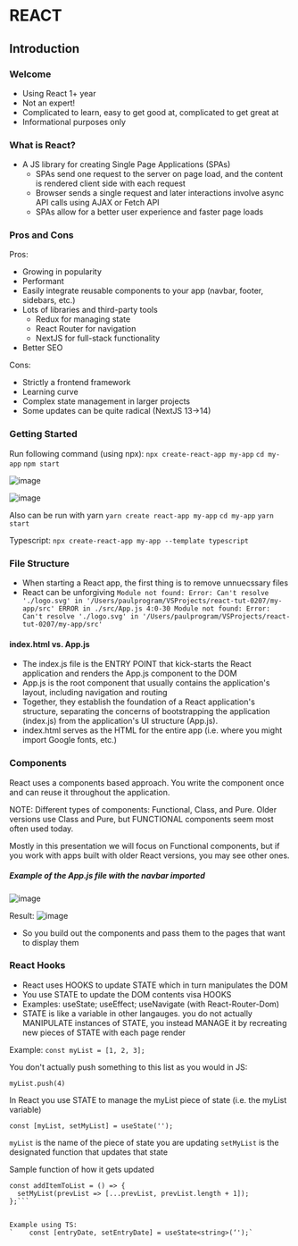 # REACT
## Introduction

### Welcome

- Using React 1+ year
- Not an expert! 
- Complicated to learn, easy to get good at, complicated to get great at 
- Informational purposes only

### What is React?

- A JS library for creating Single Page Applications (SPAs)
  - SPAs send one request to the server on page load, and the content is rendered client side with each request
  - Browser sends a single request and later interactions involve async API calls using AJAX or Fetch API
  - SPAs allow for a better user experience and faster page loads

### Pros and Cons

Pros:
- Growing in popularity
- Performant 
- Easily integrate reusable components to your app (navbar, footer, sidebars, etc.)
- Lots of libraries and third-party tools
  - Redux for managing state 
  - React Router for navigation
  - NextJS for full-stack functionality 
- Better SEO

Cons:
- Strictly a frontend framework 
- Learning curve 
- Complex state management in larger projects 
- Some updates can be quite radical (NextJS 13->14)

### Getting Started

Run following command (using npx):
`npx create-react-app my-app`
`cd my-app`
`npm start`

![image](https://github.com/paulcap510/react-presentation/assets/118994869/789b1aa3-cd0c-46fe-9f14-6850257a6cc9)

![image](https://github.com/paulcap510/react-presentation/assets/118994869/e878dd3c-dd9d-4629-86fd-ef6dae4f1cfe)

Also can be run with yarn
`yarn create react-app my-app`
`cd my-app`
`yarn start`

Typescript:
`npx create-react-app my-app --template typescript`

### File Structure

- When starting a React app, the first thing is to remove unnuecssary files
- React can be unforgiving
`Module not found: Error: Can't resolve './logo.svg' in '/Users/paulprogram/VSProjects/react-tut-0207/my-app/src'
ERROR in ./src/App.js 4:0-30
Module not found: Error: Can't resolve './logo.svg' in '/Users/paulprogram/VSProjects/react-tut-0207/my-app/src'`

#### index.html vs. App.js
- The index.js file is the ENTRY POINT that kick-starts the React application and renders the App.js component to the DOM
- App.js is the root component that usually contains the application's layout, including navigation and routing
- Together, they establish the foundation of a React application's structure, separating the concerns of bootstrapping the application (index.js) from the application's UI structure (App.js).
- index.html serves as the HTML for the entire app (i.e. where you might import Google fonts, etc.)

### Components

React uses a components based approach. You write the component once and can reuse it throughout the application.

NOTE: Different types of components: Functional, Class, and Pure. Older versions use Class and Pure, but FUNCTIONAL components seem most often used today.

Mostly in this presentation we will focus on Functional components, but if you work with apps built with older React versions, you may see other ones.

##### Example of the App.js file with the navbar imported

![image](https://github.com/paulcap510/react-presentation/assets/118994869/a8727d0d-2ad7-4039-83b1-54f2e0c3e4d1)

Result:
![image](https://github.com/paulcap510/react-presentation/assets/118994869/98383143-8971-4023-a317-59dfe8aacbe0)

- So you build out the components and pass them to the pages that want to display them


### React Hooks
- React uses HOOKS to update STATE which in turn manipulates the DOM
- You use STATE to update the DOM contents visa HOOKS
- Examples: useState; useEffect; useNavigate (with React-Router-Dom)
- STATE is like a variable in other langauges. you do not actually MANIPULATE instances of STATE, you instead MANAGE it by recreating new pieces of STATE with each page render

Example: 
`const myList = [1, 2, 3];`

You don't actually push something to this list as you would in JS:

`myList.push(4)`

In React you use STATE to manage the myList piece of state (i.e. the myList variable)

`const [myList, setMyList] = useState('');`

`myList` is the name of the piece of state you are updating
`setMyList` is the designated function that updates that state 

Sample function of how it gets updated
```
const addItemToList = () => {
  setMyList(prevList => [...prevList, prevList.length + 1]);
};```


Example using TS:
`    const [entryDate, setEntryDate] = useState<string>(‘');`




